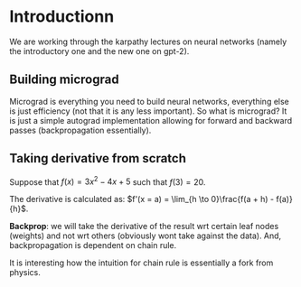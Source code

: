 # Introductionn

We are working through the karpathy lectures on neural networks (namely the introductory one and the new one on gpt-2).

## Building micrograd

Micrograd is everything you need to build neural networks, everything else is just efficiency (not that it is any less important). So what is micrograd? It is just a simple autograd implementation allowing for forward and backward passes (backpropagation essentially).

## Taking derivative from scratch

Suppose that $f(x) = 3x^2 - 4x + 5$ such that $f(3) = 20$.

The derivative is calculated as: $f'(x = a) = \lim_{h \to 0}\frac{f(a + h) - f(a)}{h}$.

**Backprop**: we will take the derivative of the result wrt certain leaf nodes (weights) and not wrt others (obviously wont take against the data). And, backpropagation is dependent on chain rule.

It is interesting how the intuition for chain rule is essentially a fork from physics.